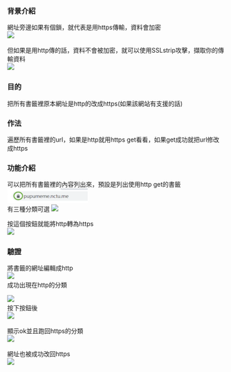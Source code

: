 ### 背景介紹  
網址旁邊如果有個鎖，就代表是用https傳輸，資料會加密   
![](https://i.imgur.com/xU38m3q.png)   

但如果是用http傳的話，資料不會被加密，就可以使用SSLstrip攻擊，擷取你的傳輸資料   
![](https://i.imgur.com/oQcgHHQ.png)   

### 目的
把所有書籤裡原本網址是http的改成https(如果該網站有支援的話)   

### 作法
遍歷所有書籤裡的url，如果是http就用https get看看，如果get成功就把url修改成https   

### 功能介紹  
可以把所有書籤裡的內容列出來，預設是列出使用http get的書籤   
![](1.png)   
有三種分類可選
![](https://i.imgur.com/Zr5TV8R.png)   

按這個按鈕就能將http轉為https   
![](https://i.imgur.com/g0QPV4A.png)   

### 驗證
將書籤的網址編輯成http   
![](https://i.imgur.com/YgkAd5a.png)   
成功出現在http的分類  

![](https://i.imgur.com/3wz7RAu.png)  
按下按鈕後  
![](https://i.imgur.com/bHn7sLT.png)  

顯示ok並且跑回https的分類  
![](https://i.imgur.com/2EovlDl.png)  

網址也被成功改回https  
![](https://i.imgur.com/AuQav6c.png)  
